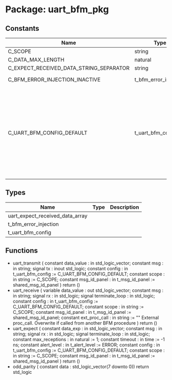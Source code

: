 # Package: uart_bfm_pkg
## Constants
| Name                                    | Type                  | Value                                                                                                                                                                                                                                                                                                                                                                                                                                                                                                                                                                                                                                                                                                                                                                                                                                                                                                                              | Description |
| --------------------------------------- | --------------------- | ---------------------------------------------------------------------------------------------------------------------------------------------------------------------------------------------------------------------------------------------------------------------------------------------------------------------------------------------------------------------------------------------------------------------------------------------------------------------------------------------------------------------------------------------------------------------------------------------------------------------------------------------------------------------------------------------------------------------------------------------------------------------------------------------------------------------------------------------------------------------------------------------------------------------------------- | ----------- |
| C_SCOPE                                 | string                |  "UART BFM"                                                                                                                                                                                                                                                                                                                                                                                                                                                                                                                                                                                                                                                                                                                                                                                                                                                                                                                        |             |
| C_DATA_MAX_LENGTH                       | natural               |  8                                                                                                                                                                                                                                                                                                                                                                                                                                                                                                                                                                                                                                                                                                                                                                                                                                                                                                                                 |             |
| C_EXPECT_RECEIVED_DATA_STRING_SEPARATOR | string                |  "; "                                                                                                                                                                                                                                                                                                                                                                                                                                                                                                                                                                                                                                                                                                                                                                                                                                                                                                                              |             |
| C_BFM_ERROR_INJECTION_INACTIVE          | t_bfm_error_injection |  (     parity_bit_error  => false,     stop_bit_error    => false   )                                                                                                                                                                                                                                                                                                                                                                                                                                                                                                                                                                                                                                                                                                                                                                                                                                                              |             |
| C_UART_BFM_CONFIG_DEFAULT               | t_uart_bfm_config     |  (     bit_time                                  => -1 ns,     num_data_bits                             => 8,     idle_state                                => '1',     num_stop_bits                             => STOP_BITS_ONE,     parity                                    => PARITY_ODD,     timeout                                   => 0 ns,                -- will default never time out     timeout_severity                          => error,     num_bytes_to_log_before_expected_data     => 10,     match_strictness                          => MATCH_EXACT,     id_for_bfm                                => ID_BFM,     id_for_bfm_wait                           => ID_BFM_WAIT,     id_for_bfm_poll                           => ID_BFM_POLL,     id_for_bfm_poll_summary                   => ID_BFM_POLL_SUMMARY,     error_injection                           => C_BFM_ERROR_INJECTION_INACTIVE     ) |             |
## Types
| Name                            | Type | Description |
| ------------------------------- | ---- | ----------- |
| uart_expect_received_data_array |      |             |
| t_bfm_error_injection           |      |             |
| t_uart_bfm_config               |      |             |
## Functions
- uart_transmit <font id="function_arguments">(    constant data_value         : in  std_logic_vector;
    constant msg                : in  string;
    signal tx                   : inout std_logic;
    constant config             : in  t_uart_bfm_config  := C_UART_BFM_CONFIG_DEFAULT;
    constant scope              : in  string             := C_SCOPE;
    constant msg_id_panel       : in  t_msg_id_panel     := shared_msg_id_panel
    )</font> <font id="function_return">return ()</font>
- uart_receive <font id="function_arguments">(    variable data_value         : out std_logic_vector;
    constant msg                : in  string;
    signal rx                   : in  std_logic;
    signal terminate_loop       : in  std_logic;
    constant config             : in  t_uart_bfm_config := C_UART_BFM_CONFIG_DEFAULT;
    constant scope              : in  string            := C_SCOPE;
    constant msg_id_panel       : in  t_msg_id_panel    := shared_msg_id_panel;
    constant ext_proc_call      : in  string            := ""  External proc_call. Overwrite if called from another BFM procedure
    )</font> <font id="function_return">return ()</font>
- uart_expect <font id="function_arguments">(    constant data_exp           : in std_logic_vector;
    constant msg                : in string;
    signal rx                   : in std_logic;
    signal terminate_loop       : in std_logic;
    constant max_receptions     : in natural           := 1;
    constant timeout            : in time              := -1 ns;
    constant alert_level        : in t_alert_level     := ERROR;
    constant config             : in t_uart_bfm_config := C_UART_BFM_CONFIG_DEFAULT;
    constant scope              : in string            := C_SCOPE;
    constant msg_id_panel       : in t_msg_id_panel    := shared_msg_id_panel
    )</font> <font id="function_return">return ()</font>
- odd_parity <font id="function_arguments">(    constant data : std_logic_vector(7 downto 0))</font> <font id="function_return">return std_logic</font>
